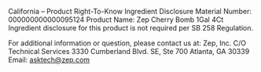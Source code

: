  
 
 
California – Product Right-To-Know Ingredient Disclosure 
Material Number: 000000000000095124 
Product Name: Zep Cherry Bomb 1Gal 4Ct 
Ingredient disclosure for this product is not required per SB 258 Regulation. 
 
For additional information or question, please contact us at: 
Zep, Inc. 
C/O Technical Services 
3330 Cumberland Blvd. SE, Ste 700 
Atlanta, GA 30339 
Email: asktech@zep.com 
 
 
 
 
